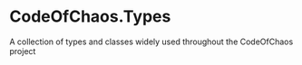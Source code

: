 ﻿# CodeOfChaos.Types
A collection of types and classes widely used throughout the CodeOfChaos project